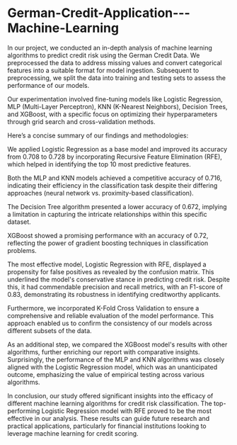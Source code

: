 # German-Credit-Application---Machine-Learning


In our project, we conducted an in-depth analysis of machine learning algorithms to predict credit risk using the German Credit Data. We preprocessed the data to address missing values and convert categorical features into a suitable format for model ingestion. Subsequent to preprocessing, we split the data into training and testing sets to assess the performance of our models.

Our experimentation involved fine-tuning models like Logistic Regression, MLP (Multi-Layer Perceptron), KNN (K-Nearest Neighbors), Decision Trees, and XGBoost, with a specific focus on optimizing their hyperparameters through grid search and cross-validation methods.

Here’s a concise summary of our findings and methodologies:

We applied Logistic Regression as a base model and improved its accuracy from 0.708 to 0.728 by incorporating Recursive Feature Elimination (RFE), which helped in identifying the top 10 most predictive features.

Both the MLP and KNN models achieved a competitive accuracy of 0.716, indicating their efficiency in the classification task despite their differing approaches (neural network vs. proximity-based classification).

The Decision Tree algorithm presented a lower accuracy of 0.672, implying a limitation in capturing the intricate relationships within this specific dataset.

XGBoost showed a promising performance with an accuracy of 0.72, reflecting the power of gradient boosting techniques in classification problems.

The most effective model, Logistic Regression with RFE, displayed a propensity for false positives as revealed by the confusion matrix. This underlined the model's conservative stance in predicting credit risk. Despite this, it had commendable precision and recall metrics, with an F1-score of 0.83, demonstrating its robustness in identifying creditworthy applicants.

Furthermore, we incorporated K-Fold Cross Validation to ensure a comprehensive and reliable evaluation of the model performance. This approach enabled us to confirm the consistency of our models across different subsets of the data.

As an additional step, we compared the XGBoost model's results with other algorithms, further enriching our report with comparative insights. Surprisingly, the performance of the MLP and KNN algorithms was closely aligned with the Logistic Regression model, which was an unanticipated outcome, emphasizing the value of empirical testing across various algorithms.

In conclusion, our study offered significant insights into the efficacy of different machine learning algorithms for credit risk classification. The top-performing Logistic Regression model with RFE proved to be the most effective in our analysis. These results can guide future research and practical applications, particularly for financial institutions looking to leverage machine learning for credit scoring.
